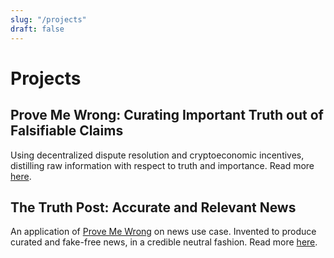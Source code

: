 ```yaml
---
slug: "/projects"
draft: false
---
```


# Projects

<h2 id="PMW"> Prove Me Wrong: Curating Important Truth out of Falsifiable Claims </h2>

Using decentralized dispute resolution and cryptoeconomic incentives, distilling raw information with respect to truth and importance.
Read more [here](/projects/prove-me-wrong).

## The Truth Post: Accurate and Relevant News

An application of [Prove Me Wrong](#PMW) on news use case. Invented to produce curated and fake-free news, in a credible neutral fashion. Read more [here](/projects/the-truth-post).
